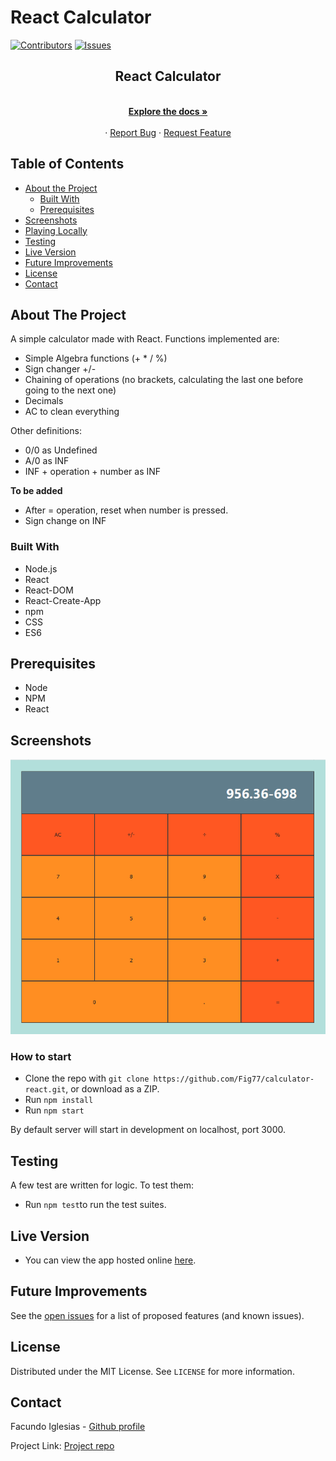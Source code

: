 # React Calculator

[![Contributors][contributors-shield]][contributors-url]
[![Issues][issues-shield]][issues-url]
<br />

<p align="center">
 
  <h2 align="center">React Calculator</h2>
  <p align="center">
    <br />
    <a href="https://github.com/Fig77/calculator-react/"><strong>Explore the docs »</strong></a>
    <br />
    <br />
    ·
    <a href="https://github.com/Fig77/calculator-react/issues">Report Bug</a>
    ·
    <a href="https://github.com/Fig77/calculator-react/issues">Request Feature</a>
  </p>
</p>
<!-- TABLE OF CONTENTS -->

## Table of Contents

- [About the Project](#about-the-project)
  - [Built With](#built-with)
  - [Prerequisites](#prerequisites)
- [Screenshots](#screenshots)
- [Playing Locally](#how-to-start)
- [Testing](#testing)
- [Live Version](#live-version)
- [Future Improvements](#future-improvements)
- [License](#license)
- [Contact](#contact)

<!-- ABOUT THE PROJECT -->

## About The Project

A simple calculator made with React. Functions implemented are: 

* Simple Algebra functions (+ * / %)
* Sign changer +/-
* Chaining of operations (no brackets, calculating the last one before going to the next one)
* Decimals
* AC to clean everything

Other definitions:

* 0/0 as Undefined
* A/0 as INF
* INF + operation + number as INF

**To be added**

* After = operation, reset when number is pressed.
* Sign change on INF

### Built With

* Node.js
* React
* React-DOM
* React-Create-App
* npm
* CSS
* ES6

## Prerequisites

- Node
- NPM
- React

## Screenshots

![screenshot](Readme/calc-1.png)

### How to start

* Clone the repo with `git clone https://github.com/Fig77/calculator-react.git`, or download as a ZIP.
* Run `npm install`
* Run `npm start`

By default server will start in development on localhost, port 3000.

## Testing

A few test are written for logic. To test them:

- Run `npm test`to run the test suites.

## Live Version

- You can view the app hosted online [here](https://calculatordeploy.herokuapp.com).

<!-- FUTURE IMPROVEMENTS -->

## Future Improvements

See the [open issues](https://github.com/Fig77/calculator-react/issues) for a list of proposed features (and known issues).


<!-- LICENSE -->

## License

Distributed under the MIT License. See `LICENSE` for more information.

<!-- CONTACT -->

## Contact

Facundo Iglesias - [Github profile](https://github.com/Fig77)

Project Link: [Project repo](https://github.com/Fig77/calculator-react/)

<!-- MARKDOWN LINKS & IMAGES -->
<!-- https://www.markdownguide.org/basic-syntax/#reference-style-links -->

[contributors-shield]: https://img.shields.io/badge/Contributors-1-%2300ff00
[contributors-url]: https://github.com/Fig77/calculator-react//graphs/contributors
[issues-shield]: https://img.shields.io/badge/issues-0-%2300ff00
[issues-url]: https://github.com/Fig77/calculator-react//issues/
